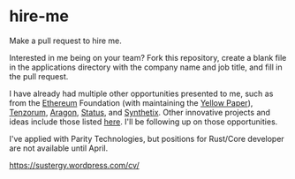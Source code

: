 # hire-me
Make a pull request to hire me. 

Interested in me being on your team? Fork this repository, create a blank file in the applications directory with the company name and job title, and fill in the pull request.

I have already had multiple other opportunities presented to me, such as from the <a rel="noreferrer noopener" href="https://github.com/ethereum/wiki/wiki/Ethereum-introduction" target="_blank">Ethereum</a> Foundation (with maintaining the <a href="https://github.com/ethereum/yellowpaper">Yellow Paper</a>), <a rel="noreferrer noopener" href="https://tenzorum.org/" target="_blank">Tenzorum</a>, <a rel="noreferrer noopener" href="https://aragon.one/" target="_blank">Aragon</a>, <a rel="noreferrer noopener" href="https://status.im/" target="_blank">Status</a>, and <a rel="noreferrer noopener" href="https://www.synthetix.io/" target="_blank">Synthetix</a>. Other innovative projects and ideas include those listed <a href="https://github.com/ethereum/wiki/wiki/Decentralized-apps-(dapps)">here</a>. I'll be following up on those opportunities.</p>

<p>I've applied with Parity Technologies, but positions for Rust/Core developer are not available until April.</p>

https://sustergy.wordpress.com/cv/
